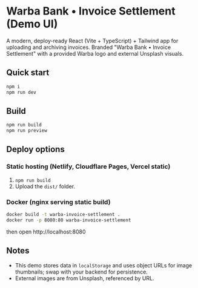 
# Warba Bank • Invoice Settlement (Demo UI)

A modern, deploy-ready React (Vite + TypeScript) + Tailwind app for uploading and archiving invoices.
Branded "Warba Bank • Invoice Settlement" with a provided Warba logo and external Unsplash visuals.

## Quick start
```bash
npm i
npm run dev
```

## Build
```bash
npm run build
npm run preview
```

## Deploy options

### Static hosting (Netlify, Cloudflare Pages, Vercel static)
1. `npm run build`
2. Upload the `dist/` folder.

### Docker (nginx serving static build)
```bash
docker build -t warba-invoice-settlement .
docker run -p 8080:80 warba-invoice-settlement
```
then open http://localhost:8080

## Notes
- This demo stores data in `localStorage` and uses object URLs for image thumbnails; swap with your backend for persistence.
- External images are from Unsplash, referenced by URL.
